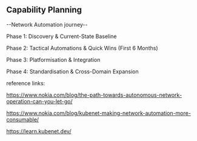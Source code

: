 ## Capability Planning

--Network Automation journey--

Phase 1: Discovery & Current-State Baseline

Phase 2: Tactical Automations & Quick Wins (First 6 Months)

Phase 3: Platformisation & Integration

Phase 4: Standardisation & Cross-Domain Expansion






reference links:

https://www.nokia.com/blog/the-path-towards-autonomous-network-operation-can-you-let-go/

https://www.nokia.com/blog/kubenet-making-network-automation-more-consumable/

https://learn.kubenet.dev/




